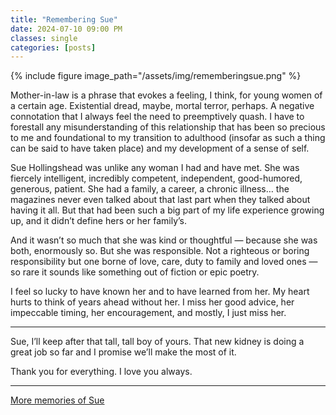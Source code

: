 ```yaml
---
title: "Remembering Sue"
date: 2024-07-10 09:00 PM
classes: single
categories: [posts]
---
```

{% include figure image_path="/assets/img/rememberingsue.png" %}

Mother-in-law is a phrase that evokes a feeling, I think, for young women of a certain age. Existential dread, maybe, mortal terror, perhaps. A negative connotation that I always feel the need to preemptively quash. I have to forestall any misunderstanding of this relationship that has been so precious to me and foundational to my transition to adulthood (insofar as such a thing can be said to have taken place) and my development of a sense of self.

Sue Hollingshead was unlike any woman I had and have met. She was fiercely intelligent, incredibly competent, independent, good-humored, generous, patient. She had a family, a career, a chronic illness… the magazines never even talked about that last part when they talked about having it all. But that had been such a big part of my life experience growing up, and it didn’t define hers or her family’s.

And it wasn’t so much that she was kind or thoughtful — because she was both, enormously so. But she was responsible. Not a righteous or boring responsibility but one borne of love, care, duty to family and loved ones — so rare it sounds like something out of fiction or epic poetry.

I feel so lucky to have known her and to have learned from her. My heart hurts to think of years ahead without her. I miss her good advice, her impeccable timing, her encouragement, and mostly, I just miss her.

---

Sue, I’ll keep after that tall, tall boy of yours. That new kidney is doing a great job so far and I promise we’ll make the most of it.

Thank you for everything. I love you always.

---

[More memories of Sue](https://www.kudoboard.com/boards/xGRD0ThE)
